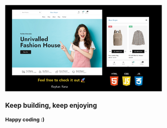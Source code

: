 <img src="https://github.com/ranawebpro/Rana-shopee-responsive-ecommerce/raw/main/ranaSopeeBanner.png" alt="ranaSopeeBanner.png">

## Keep building, keep enjoying
### Happy coding :)
